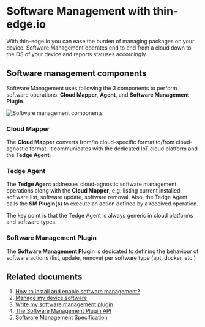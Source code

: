 # Software Management with thin-edge.io

With thin-edge.io you can ease the burden of managing packages on your device.
Software Management operates end to end from a cloud down to the OS of your device and reports statuses accordingly.

## Software management components

Software Management uses following the 3 components to perform software operations:
**Cloud Mapper**, **Agent**, and **Software Management Plugin**.

![Software management components](./images/software-management.png)

### Cloud Mapper

The **Cloud Mapper** converts from/to cloud-specific format to/from cloud-agnostic format.
It communicates with the dedicated IoT cloud platform and the **Tedge Agent**.

### Tedge Agent

The **Tedge Agent** addresses cloud-agnostic software management operations along with the **Cloud Mapper**,
e.g. listing current installed software list, software update, software removal.
Also, the Tedge Agent calls the **SM Plugin(s)** to execute an action defined by a received operation.

The key point is that the Tedge Agent is always generic in cloud platforms and software types.

### Software Management Plugin

The **Software Management Plugin** is dedicated to defining the behaviour of software actions (list, update, remove) per software type (apt, docker, etc.)

## Related documents
1. [How to install and enable software management?](../howto-guides/012_install_and_enable_software_management.md)
2. [Manage my device software](../tutorials/software-management.md)
3. [Write my software management plugin](../tutorials/write-my-software-management-plugin.md)
4. [The Software Management Plugin API](../references/plugin-api.md)
5. [Software Management Specification](https://github.com/thin-edge/thin-edge.io-specs/tree/main/src/software-management)
